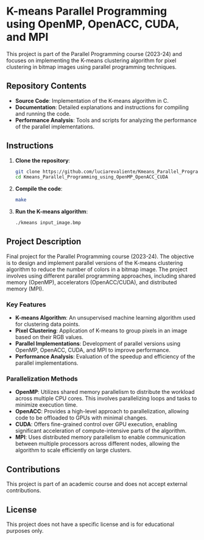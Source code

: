
# K-means Parallel Programming using OpenMP, OpenACC, CUDA, and MPI

This project is part of the Parallel Programming course (2023-24) and focuses on implementing the K-means clustering algorithm for pixel clustering in bitmap images using parallel programming techniques.

## Repository Contents

- **Source Code**: Implementation of the K-means algorithm in C.
- **Documentation**: Detailed explanations and instructions for compiling and running the code.
- **Performance Analysis**: Tools and scripts for analyzing the performance of the parallel implementations.

## Instructions

1. **Clone the repository**:
    ```bash
    git clone https://github.com/luciarevaliente/Kmeans_Parallel_Programming_using_OpenMP_OpenACC_CUDA.git
    cd Kmeans_Parallel_Programming_using_OpenMP_OpenACC_CUDA
    ```

2. **Compile the code**:
    ```bash
    make
    ```

3. **Run the K-means algorithm**:
    ```bash
    ./kmeans input_image.bmp
    ```

## Project Description

Final project for the Parallel Programming course (2023-24). The objective is to design and implement parallel versions of the K-means clustering algorithm to reduce the number of colors in a bitmap image. The project involves using different parallel programming approaches, including shared memory (OpenMP), accelerators (OpenACC/CUDA), and distributed memory (MPI).

### Key Features

- **K-means Algorithm**: An unsupervised machine learning algorithm used for clustering data points.
- **Pixel Clustering**: Application of K-means to group pixels in an image based on their RGB values.
- **Parallel Implementations**: Development of parallel versions using OpenMP, OpenACC, CUDA, and MPI to improve performance.
- **Performance Analysis**: Evaluation of the speedup and efficiency of the parallel implementations.

### Parallelization Methods

- **OpenMP**: Utilizes shared memory parallelism to distribute the workload across multiple CPU cores. This involves parallelizing loops and tasks to minimize execution time.
- **OpenACC**: Provides a high-level approach to parallelization, allowing code to be offloaded to GPUs with minimal changes.
- **CUDA**: Offers fine-grained control over GPU execution, enabling significant acceleration of compute-intensive parts of the algorithm.
- **MPI**: Uses distributed memory parallelism to enable communication between multiple processors across different nodes, allowing the algorithm to scale efficiently on large clusters.

## Contributions

This project is part of an academic course and does not accept external contributions.

## License

This project does not have a specific license and is for educational purposes only.
